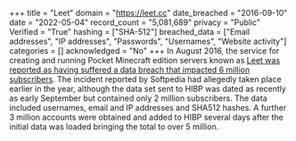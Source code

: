 +++
title = "Leet"
domain = "https://leet.cc"
date_breached = "2016-09-10"
date = "2022-05-04"
record_count = "5,081,689"
privacy = "Public"
Verified = "True"
hashing = ["SHA-512"]
breached_data = ["Email addresses", "IP addresses", "Passwords", "Usernames", "Website activity"]
categories = []
acknowledged = "No"
+++
In August 2016, the service for creating and running Pocket Minecraft edition servers known as <a href="http://news.softpedia.com/news/data-for-6-million-minecraft-gamers-stolen-from-leet-cc-servers-507445.shtml" target="_blank" rel="noopener">Leet was reported as having suffered a data breach that impacted 6 million subscribers</a>. The incident reported by Softpedia had allegedly taken place earlier in the year, although the data set sent to HIBP was dated as recently as early September but contained only 2 million subscribers. The data included usernames, email and IP addresses and SHA512 hashes. A further 3 million accounts were obtained and added to HIBP several days after the initial data was loaded bringing the total to over 5 million.
